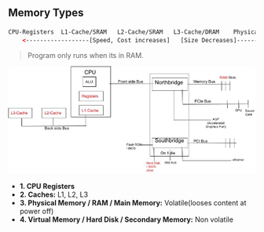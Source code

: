 ## Memory Types
```html
CPU-Registers  L1-Cache/SRAM   L2-Cache/SRAM   L3-Cache/DRAM    Physical_Memory/RAM/Main Memory  Hard_Disk/Secondary_Memory
    <------------------[Speed, Cost increases]   [Size Decreases]-----------------------------
```
> Program only runs when its in RAM.

<img src=Memory_types.jpg width=900/>

- **1. CPU Registers**
- **2. Caches:** L1, L2, L3
- **3. Physical Memory / RAM / Main Memory:** Volatile(looses content at power off)
- **4. Virtual Memory / Hard Disk / Secondary Memory:** Non volatile
